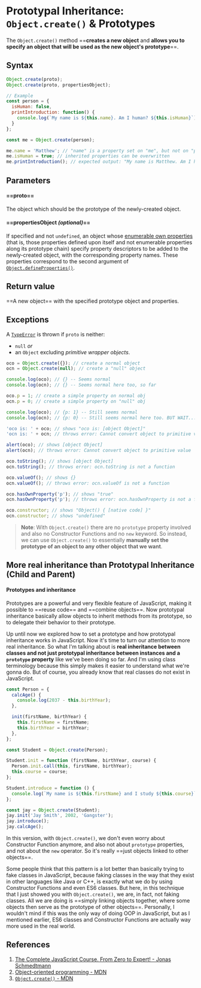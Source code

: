 # Prototypal Inheritance: `Object.create()` & Prototypes

The `Object.create()` method ==**creates a new object** and **allows you to specify an object that will be used as the new object's prototype**==.

## Syntax

```js
Object.create(proto);
Object.create(proto, propertiesObject);

// Example
const person = {
  isHuman: false,
  printIntroduction: function() {
    console.log(`My name is ${this.name}. Am I human? ${this.isHuman}`);
  }
};

const me = Object.create(person);

me.name = 'Matthew'; // "name" is a property set on "me", but not on "person"
me.isHuman = true; // inherited properties can be overwritten
me.printIntroduction(); // expected output: "My name is Matthew. Am I human? true"
```

## Parameters

#### ==proto==

The object which should be the prototype of the newly-created object.

#### ==propertiesObject _(optional)_==

If specified and not `undefined`, an object whose [enumerable own properties](https://developer.mozilla.org/en-US/docs/Web/JavaScript/Enumerability_and_ownership_of_properties) (that is, those properties defined upon itself and not enumerable properties along its prototype chain) specify property descriptors to be added to the newly-created object, with the corresponding property names. These properties correspond to the second argument of [`Object.defineProperties()`](https://developer.mozilla.org/en-US/docs/Web/JavaScript/Reference/Global_Objects/Object/defineProperties).

## Return value

==A new object== with the specified prototype object and properties.

## Exceptions

A [`TypeError`](https://developer.mozilla.org/en-US/docs/Web/JavaScript/Reference/Global_Objects/TypeError) is thrown if `proto` is neither:

- `null` _or_
- an `Object` excluding _primitive wrapper objects_.

```js
oco = Object.create({}); // create a normal object
ocn = Object.create(null); // create a "null" object

console.log(oco); // {} -- Seems normal
console.log(ocn); // {} -- Seems normal here too, so far

oco.p = 1; // create a simple property on normal obj
ocn.p = 0; // create a simple property on "null" obj

console.log(oco); // {p: 1} -- Still seems normal
console.log(ocn); // {p: 0} -- Still seems normal here too. BUT WAIT...

'oco is: ' + oco; // shows "oco is: [object Object]"
'ocn is: ' + ocn; // throws error: Cannot convert object to primitive value

alert(oco); // shows [object Object]
alert(ocn); // throws error: Cannot convert object to primitive value

oco.toString(); // shows [object Object]
ocn.toString(); // throws error: ocn.toString is not a function

oco.valueOf(); // shows {}
ocn.valueOf(); // throws error: ocn.valueOf is not a function

oco.hasOwnProperty('p'); // shows "true"
ocn.hasOwnProperty('p'); // throws error: ocn.hasOwnProperty is not a function

oco.constructor; // shows "Object() { [native code] }"
ocn.constructor; // shows "undefined"
```

> **Note**: With `Object.create()` there are no `prototype` property involved and also no Constructor Functions and no `new` keyword. So instead, we can use `Object.create()` to essentially **manually set the prototype of an object to any other object that we want**.

## More real inheritance than Prototypal Inheritance (Child and Parent)

#### Prototypes and inheritance

Prototypes are a powerful and very flexible feature of JavaScript, making it possible to ==reuse code== and ==combine objects==. Now prototypal inheritance basically allow objects to inherit methods from its prototype, so to delegate their behavior to their prototype.

Up until now we explored how to set a prototype and how prototypal inheritance works in JavaScript. Now it's time to turn our attention to more real inheritance. So what I'm talking about is **real inheritance between classes and not just prototypal inheritance between instances and a `prototype` property** like we've been doing so far. And I'm using class terminology because this simply makes it easier to understand what we're gonna do. But of course, you already know that real classes do not exist in JavaScript.

```js
const Person = {
  calcAge() {
    console.log(2037 - this.birthYear);
  },

  init(firstName, birthYear) {
    this.firstName = firstName;
    this.birthYear = birthYear;
  },
};

const Student = Object.create(Person);

Student.init = function (firstName, birthYear, course) {
  Person.init.call(this, firstName, birthYear);
  this.course = course;
};

Student.introduce = function () {
  console.log(`My name is ${this.firstName} and I study ${this.course}`);
};

const jay = Object.create(Student);
jay.init('Jay Smith', 2002, 'Gangster');
jay.introduce();
jay.calcAge();
```

In this version, with `Object.create()`, we don't even worry about Constructor Function anymore, and also not about `prototype` properties, and not about the `new` operator. So it's really ==just objects linked to other objects==. 

Some people think that this pattern is a lot better than basically trying to fake classes in JavaScript, because faking classes in the way that they exist in other languages like Java or C++, is exactly what we do by using Constructor Functions and even ES6 classes. But here, in this technique that I just showed you with `Object.create()`, we are, in fact, not faking classes. All we are doing is ==simply linking objects together, where some objects then serve as the prototype of other objects==. Personally, I wouldn't mind if this was the only way of doing OOP in JavaScript, but as I mentioned earlier, ES6 classes and Constructor Functions are actually way more used in the real world.

## References

1. [The Complete JavaScript Course. From Zero to Expert! - Jonas Schmedtmann](https://www.udemy.com/course/the-complete-javascript-course/?utm_source=adwords&utm_medium=udemyads&utm_campaign=JavaScript_v.PROF_la.EN_cc.ROWMTA-B_ti.6368&utm_content=deal4584&utm_term=_._ag_130756014153_._ad_558386196906_._kw__._de_c_._dm__._pl__._ti_dsa-774930039569_._li_1011789_._pd__._&matchtype=&gclid=CjwKCAjwiuuRBhBvEiwAFXKaNCuaAhZ8UB5kIldtb76eeAyfM0SUKeceBq3FKF24pNxDVe-_g0-DPxoCnWwQAvD_BwE)
2. [Object-oriented programming - MDN](https://developer.mozilla.org/en-US/docs/Learn/JavaScript/Objects/Object-oriented_programming)
3. [`Object.create()` - MDN](https://developer.mozilla.org/en-US/docs/Web/JavaScript/Reference/Global_Objects/Object/create)